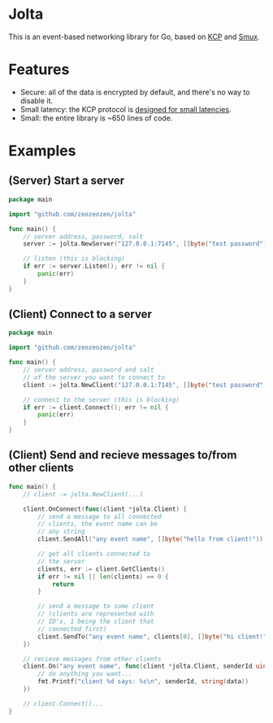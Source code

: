 # Jolta

This is an event-based networking library for Go, based on [KCP](https://github.com/xtaci/kcp-go) and [Smux](https://github.com/xtaci/smux).

# Features

-   Secure: all of the data is encrypted by default, and there's no way to disable it.
-   Small latency: the KCP protocol is [designed for small latencies](https://raw.githubusercontent.com/skywind3000/kcp/master/images/spatialos-50.png).
-   Small: the entire library is ~650 lines of code.

# Examples

## (Server) Start a server

```go
package main

import "github.com/zeozeozeo/jolta"

func main() {
    // server address, password, salt
    server := jolta.NewServer("127.0.0.1:7145", []byte("test password"), []byte("test salt"))

    // listen (this is blocking)
	if err := server.Listen(); err != nil {
		panic(err)
	}
}
```

## (Client) Connect to a server

```go
package main

import "github.com/zeozeozeo/jolta"

func main() {
    // server address, password and salt
    // of the server you want to connect to
    client := jolta.NewClient("127.0.0.1:7145", []byte("test password"), []byte("test salt"))

    // connect to the server (this is blocking)
    if err := client.Connect(); err != nil {
		panic(err)
	}
}
```

## (Client) Send and recieve messages to/from other clients

```go
func main() {
    // client := jolta.NewClient(...)

    client.OnConnect(func(client *jolta.Client) {
        // send a message to all connected
        // clients, the event name can be
        // any string
		client.SendAll("any event name", []byte("hello from client!"))

        // get all clients connected to
        // the server
        clients, err := client.GetClients()
        if err != nil || len(clients) == 0 {
            return
        }

        // send a message to some client
        // (clients are represented with
        // ID's, 1 being the client that
        // connected first)
        client.SendTo("any event name", clients[0], []byte("hi client!"))
	})

    // recieve messages from other clients
	client.On("any event name", func(client *jolta.Client, senderId uint32, data []byte) {
		// do anything you want...
        fmt.Printf("client %d says: %s\n", senderId, string(data))
	})

    // client.Connect()...
}
```
